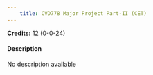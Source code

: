 ```yaml
---
    title: CVD778 Major Project Part-II (CET)
---
```

**Credits:** 12 (0-0-24)



#### Description 
No description available